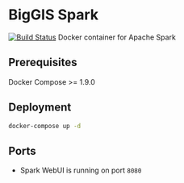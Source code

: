 # BigGIS Spark
[![Build Status](https://api.travis-ci.org/biggis-project/biggis-spark.svg)](https://travis-ci.org/biggis-project/biggis-spark)
Docker container for Apache Spark


## Prerequisites
Docker Compose >= 1.9.0

## Deployment
```sh
docker-compose up -d
```

## Ports
- Spark WebUI is running on port `8080`
